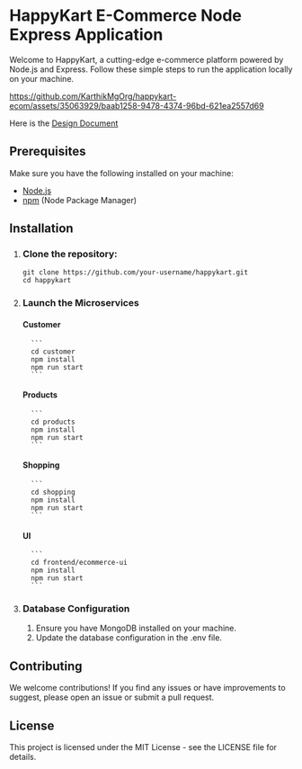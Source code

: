 # HappyKart E-Commerce Node Express Application

Welcome to HappyKart, a cutting-edge e-commerce platform powered by Node.js and Express. Follow these simple steps to run the application locally on your machine.

https://github.com/KarthikMgOrg/happykart-ecom/assets/35063929/baab1258-9478-4374-96bd-621ea2557d69



Here is the [Design Document](https://docs.google.com/document/d/13T2Ht091cAIbXjRhRk0eOGtR7Fdfyk7c5S8DmN3gBFc/edit)

## Prerequisites

Make sure you have the following installed on your machine:

- [Node.js](https://nodejs.org/)
- [npm](https://www.npmjs.com/) (Node Package Manager)

## Installation

1. ### Clone the repository:

   ```
   git clone https://github.com/your-username/happykart.git
   cd happykart
   ```
2. ### Launch the Microservices
   
      #### Customer
   
         ```
         cd customer
         npm install
         npm run start
         ```
   
      #### Products
   
         ```
         cd products
         npm install
         npm run start
         ```
   
      #### Shopping
   
         ```
         cd shopping
         npm install
         npm run start
         ```
   
      #### UI
   
         ```
         cd frontend/ecommerce-ui
         npm install
         npm run start
         ```
   
4. ### Database Configuration
   1. Ensure you have MongoDB installed on your machine.
   2. Update the database configuration in the .env file.

## Contributing
We welcome contributions! If you find any issues or have improvements to suggest, please open an issue or submit a pull request.

## License
This project is licensed under the MIT License - see the LICENSE file for details.
